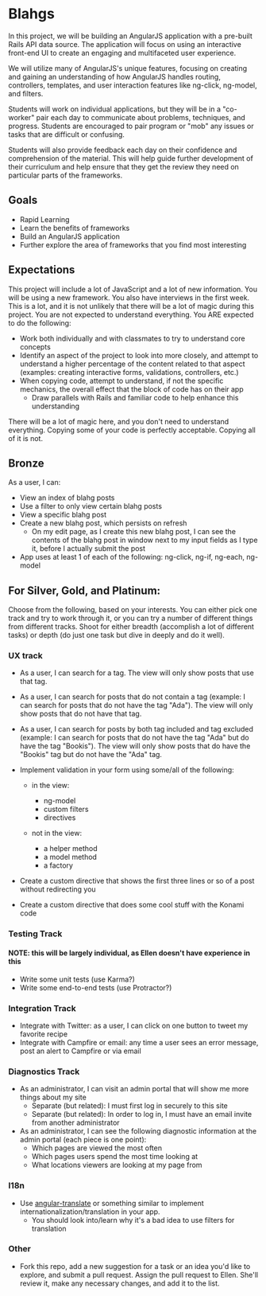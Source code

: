 # Blahgs

In this project, we will be building an AngularJS application with a pre-built
Rails API data source. The application will focus on using an interactive
front-end UI to create an engaging and multifaceted user experience.

We will utilize many of AngularJS's unique features, focusing on creating
and gaining an understanding of how AngularJS handles routing, controllers, 
templates, and user interaction features like ng-click, ng-model, and filters.

Students will work on individual applications, but they will be in a "co-worker" 
pair each day to communicate about problems, techniques, and progress. Students 
are encouraged to pair program or "mob" any issues or tasks that are difficult 
or confusing.

Students will also provide feedback each day on their confidence and comprehension 
of the material. This will help guide further development of their curriculum 
and help ensure that they get the review they need on particular parts of the 
frameworks.


## Goals

- Rapid Learning
- Learn the benefits of frameworks
- Build an AngularJS application
- Further explore the area of frameworks that you find most interesting


## Expectations

This project will include a lot of JavaScript and a lot of new information. You will
be using a new framework. You also have interviews in the first week. This is a lot, 
and it is not unlikely that there will be a lot of magic during this project. You are 
not expected to understand everything. You ARE expected to do the following:

- Work both individually and with classmates to try to understand core concepts
- Identify an aspect of the project to look into more closely, and attempt to understand
a higher percentage of the content related to that aspect (examples: creating interactive 
forms, validations, controllers, etc.)
- When copying code, attempt to understand, if not the specific mechanics, the overall
effect that the block of code has on their app
    - Draw parallels with Rails and familiar code to help enhance this understanding

There will be a lot of magic here, and you don't need to understand everything. Copying
some of your code is perfectly acceptable. Copying all of it is not.


## Bronze

As a user, I can:
- View an index of blahg posts
- Use a filter to only view certain blahg posts
- View a specific blahg post
- Create a new blahg post, which persists on refresh
  - On my edit page, as I create this new blahg post, I can see the contents of the
  blahg post in window next to my input fields as I type it, before I actually submit
  the post
- App uses at least 1 of each of the following: ng-click, ng-if, ng-each, ng-model

## For Silver, Gold, and Platinum:
Choose from the following, based on your interests. You can either pick one track
and try to work through it, or you can try a number of different things from different
tracks. Shoot for either breadth (accomplish a lot of different tasks) or depth 
(do just one task but dive in deeply and do it well).

### UX track

- As a user, I can search for a tag. The view will only show posts that use that tag.

- As a user, I can search for posts that do not contain a tag (example: I can search
for posts that do not have the tag "Ada"). The view will only show posts that do not
have that tag.

- As a user, I can search for posts by both tag included and tag excluded (example: 
I can search for posts that do not have the tag "Ada" but do have the tag "Bookis").
The view will only show posts that do have the "Bookis" tag but do not have the "Ada"
tag.

- Implement validation in your form using some/all of the following:
    - in the view:
        - ng-model
        - custom filters
        - directives

    - not in the view:
        - a helper method
        - a model method
        - a factory

- Create a custom <accordion> directive that shows the first three lines or so of
a post without redirecting you

- Create a custom directive that does some cool stuff with the Konami code

### Testing Track
#### NOTE: this will be largely individual, as Ellen doesn't have experience in this
- Write some unit tests (use Karma?)
- Write some end-to-end tests (use Protractor?)


### Integration Track
- Integrate with Twitter: as a user, I can click on one button to tweet my 
favorite recipe
- Integrate with Campfire or email: any time a user sees an error message, 
post an alert to Campfire or via email


### Diagnostics Track
- As an administrator, I can visit an admin portal that will show me more things 
about my site
    - Separate (but related): I must first log in securely to this site
    - Separate (but related): In order to log in, I must have an email invite from
      another administrator
- As an administrator, I can see the following diagnostic information at the 
admin portal (each piece is one point):
    - Which pages are viewed the most often
    - Which pages users spend the most time looking at
    - What locations viewers are looking at my page from

### I18n
- Use [angular-translate](https://github.com/angular-translate/angular-translate)
or something similar to implement internationalization/translation in your app.
    - You should look into/learn why it's a bad idea to use filters for translation

### Other
- Fork this repo, add a new suggestion for a task or an idea you'd like to explore,
and submit a pull request. Assign the pull request to Ellen. She'll review it, make
any necessary changes, and add it to the list.